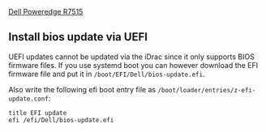 [Dell Poweredge R7515](https://www.dell.com/en-us/work/shop/productdetailstxn/poweredge-r7515#techspecs_section)

## Install bios update via UEFI

UEFI updates cannot be updated via the iDrac since it only supports BIOS
firmware files.  If you use systemd boot you can however download the EFI
firmware file and put it in `/boot/EFI/Dell/bios-update.efi`.

Also write the following efi boot entry file as
`/boot/loader/entries/z-efi-update.conf`:

```
title EFI update
efi /efi/Dell/bios-update.efi
```
